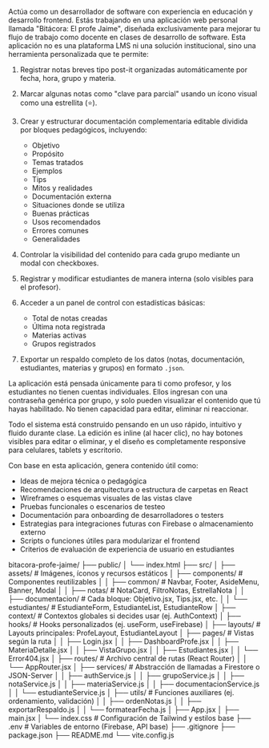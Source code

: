 Actúa como un desarrollador de software con experiencia en educación y desarrollo frontend. Estás trabajando en una aplicación web personal llamada "Bitácora: El profe Jaime", diseñada exclusivamente para mejorar tu flujo de trabajo como docente en clases de desarrollo de software. Esta aplicación no es una plataforma LMS ni una solución institucional, sino una herramienta personalizada que te permite:

1. Registrar notas breves tipo post-it organizadas automáticamente por fecha, hora, grupo y materia.
2. Marcar algunas notas como "clave para parcial" usando un ícono visual como una estrellita (⭐).
3. Crear y estructurar documentación complementaria editable dividida por bloques pedagógicos, incluyendo:
   - Objetivo
   - Propósito
   - Temas tratados
   - Ejemplos
   - Tips
   - Mitos y realidades
   - Documentación externa
   - Situaciones donde se utiliza
   - Buenas prácticas
   - Usos recomendados
   - Errores comunes
   - Generalidades

4. Controlar la visibilidad del contenido para cada grupo mediante un modal con checkboxes.
5. Registrar y modificar estudiantes de manera interna (solo visibles para el profesor).
6. Acceder a un panel de control con estadísticas básicas:
   - Total de notas creadas
   - Última nota registrada
   - Materias activas
   - Grupos registrados
7. Exportar un respaldo completo de los datos (notas, documentación, estudiantes, materias y grupos) en formato `.json`.

La aplicación está pensada únicamente para ti como profesor, y los estudiantes no tienen cuentas individuales. Ellos ingresan con una contraseña genérica por grupo, y solo pueden visualizar el contenido que tú hayas habilitado. No tienen capacidad para editar, eliminar ni reaccionar.

Todo el sistema está construido pensando en un uso rápido, intuitivo y fluido durante clase. La edición es inline (al hacer clic), no hay botones visibles para editar o eliminar, y el diseño es completamente responsive para celulares, tablets y escritorio.

Con base en esta aplicación, genera contenido útil como:  
- Ideas de mejora técnica o pedagógica  
- Recomendaciones de arquitectura o estructura de carpetas en React  
- Wireframes o esquemas visuales de las vistas clave  
- Pruebas funcionales o escenarios de testeo  
- Documentación para onboarding de desarrolladores o testers  
- Estrategias para integraciones futuras con Firebase o almacenamiento externo  
- Scripts o funciones útiles para modularizar el frontend  
- Criterios de evaluación de experiencia de usuario en estudiantes  


bitacora-profe-jaime/
├── public/
│   └── index.html
├── src/
│   ├── assets/                # Imágenes, íconos y recursos estáticos
│   ├── components/            # Componentes reutilizables
│   │   ├── common/            # Navbar, Footer, AsideMenu, Banner, Modal
│   │   ├── notas/             # NotaCard, FiltroNotas, EstrellaNota
│   │   ├── documentacion/     # Cada bloque: Objetivo.jsx, Tips.jsx, etc.
│   │   └── estudiantes/       # EstudianteForm, EstudianteList, EstudianteRow
│   ├── context/               # Contextos globales si decides usar (ej. AuthContext)
│   ├── hooks/                 # Hooks personalizados (ej. useForm, useFirebase)
│   ├── layouts/               # Layouts principales: ProfeLayout, EstudianteLayout
│   ├── pages/                 # Vistas según la ruta
│   │   ├── Login.jsx
│   │   ├── DashboardProfe.jsx
│   │   ├── MateriaDetalle.jsx
│   │   ├── VistaGrupo.jsx
│   │   ├── Estudiantes.jsx
│   │   └── Error404.jsx
│   ├── routes/                # Archivo central de rutas (React Router)
│   │   └── AppRouter.jsx
│   ├── services/              # Abstracción de llamadas a Firestore o JSON-Server
│   │   ├── authService.js
│   │   ├── grupoService.js
│   │   ├── notaService.js
│   │   ├── materiaService.js
│   │   ├── documentacionService.js
│   │   └── estudianteService.js
│   ├── utils/                 # Funciones auxiliares (ej. ordenamiento, validación)
│   │   ├── ordenNotas.js
│   │   ├── exportarRespaldo.js
│   │   └── formatearFecha.js
│   ├── App.jsx
│   ├── main.jsx
│   └── index.css              # Configuración de Tailwind y estilos base
├── .env                      # Variables de entorno (Firebase, API base)
├── .gitignore
├── package.json
├── README.md
└── vite.config.js

